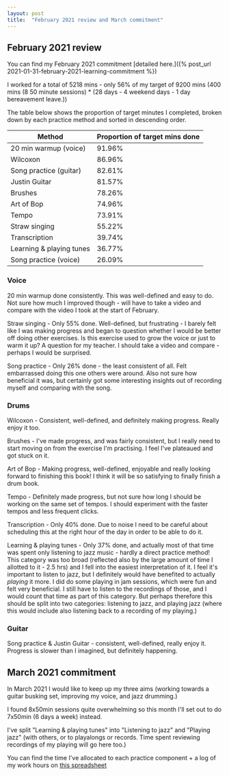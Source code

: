 ```yaml
---
layout: post
title:  "February 2021 review and March commitment"
---
```


## February 2021 review

You can find my February 2021 commitment [detailed here.]({% post_url 2021-01-31-february-2021-learning-commitment %})

I worked for a total of 5218 mins - only 56% of my target of 9200 mins (400 mins (8 50 minute sessions) * (28 days - 4 weekend days - 1 day bereavement leave.))

The table below shows the proportion of target minutes I completed, broken down by each practice method and sorted in descending order.

| Method                   | Proportion of target mins done |
|--------------------------|--------------------------------|
| 20 min warmup (voice)    |                         91.96% |
| Wilcoxon                 |                         86.96% |
| Song practice (guitar)   |                         82.61% |
| Justin Guitar            |                         81.57% |
| Brushes                  |                         78.26% |
| Art of Bop               |                         74.96% |
| Tempo                    |                         73.91% |
| Straw singing            |                         55.22% |
| Transcription            |                         39.74% |
| Learning & playing tunes |                         36.77% |
| Song practice (voice)    |                         26.09% |

### Voice
20 min warmup done consistently.  This was well-defined and easy to do.  Not sure how much I improved though - will have to take a video and compare with the video I took at the start of February.

Straw singing - Only 55% done.  Well-defined, but frustrating - I barely felt like I was making progress and began to question whether I would be better off doing other exercises.  Is this exercise used to grow the voice or just to warm it up?  A question for my teacher.  I should take a video and compare - perhaps I would be surprised.

Song practice - Only 26% done - the least consistent of all.  Felt embarrassed doing this one others were around.  Also not sure how beneficial it was, but certainly got some interesting insights out of recording myself and comparing with the song.

### Drums
Wilcoxon - Consistent, well-defined, and definitely making progress.  Really enjoy it too.

Brushes - I've made progress, and was fairly consistent, but I really need to start moving on from the exercise I'm practising.  I feel I've plateaued and got stuck on it.

Art of Bop - Making progress, well-defined, enjoyable and really looking forward to finishing this book!  I think it will be so satisfying to finally finish a drum book.

Tempo - Definitely made progress, but not sure how long I should be working on the same set of tempos.  I should experiment with the faster tempos and less frequent clicks.

Transcription - Only 40% done.  Due to noise I need to be careful about scheduling this at the right hour of the day in order to be able to do it.

Learning & playing tunes - Only 37% done, and actually most of that time was spent only listening to jazz music - hardly a direct practice method!  This category was too broad (reflected also by the large amount of time I allotted to it - 2.5 hrs) and I fell into the easiest interpretation of it.  I feel it's important to listen to jazz, but I definitely would have benefited to actually _playing_ it more.  I did do some playing in jam sessions, which were fun and felt very beneficial.  I still have to listen to the recordings of those, and I would count that time as part of this category.  But perhaps therefore this should be split into two categories: listening to jazz, and playing jazz (where this would include also listening back to a recording of my playing.)


### Guitar
Song practice & Justin Guitar - consistent, well-defined, really enjoy it.  Progress is slower than I imagined, but definitely happening.

## March 2021 commitment

In March 2021 I would like to keep up my three aims (working towards a guitar busking set, improving my voice, and jazz drumming.)

I found 8x50min sessions quite overwhelming so this month I'll set out to do 7x50min (6 days a week) instead.

I've split "Learning & playing tunes" into "Listening to jazz" and "Playing jazz" (with others, or to playalongs or records.  Time spent reviewing recordings of my playing will go here too.)

You can find the time I've allocated to each practice component + a log of my work hours on [this spreadsheet](https://docs.google.com/spreadsheets/d/1nrJxEyP9rXAedgrsKJtMCz5OKElwtTJN3NmG8kpM2ds/)